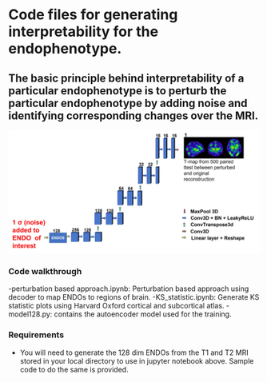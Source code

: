 # Code files for generating interpretability for the endophenotype.

## The basic principle behind interpretability of a particular endophenotype is to perturb the particular endophenotype by adding noise and identifying corresponding changes over the MRI. 

![Interpreting the endophenotypes](Interpretability.jpg)

### Code walkthrough
-perturbation based approach.ipynb: Perturbation based approach using decoder to map ENDOs to regions of brain.
-KS_statistic.ipynb: Generate KS statistic plots using Harvard Oxford cortical and subcortical atlas.
-model128.py: contains the autoencoder model used for the training.

### Requirements

- You will need to generate the 128 dim ENDOs from the T1 and T2 MRI stored in your local directory to use in jupyter notebook above. Sample code to do the same is provided.
